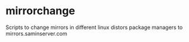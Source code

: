 # mirrorchange
Scripts to change mirrors in different linux distors package managers to mirrors.saminserver.com
